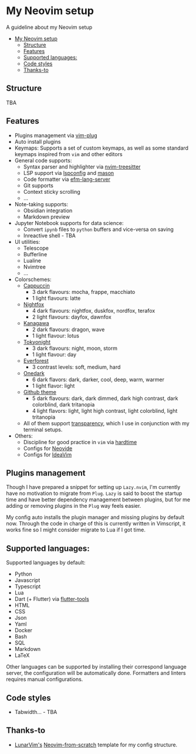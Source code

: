 # My Neovim setup

A guideline about my Neovim setup

<!--toc:start-->
- [My Neovim setup](#my-neovim-setup)
  - [Structure](#structure)
  - [Features](#features)
  - [Supported languages:](#supported-languages)
  - [Code styles](#code-styles)
  - [Thanks-to](#thanks-to)
<!--toc:end-->

## Structure

TBA

## Features

* Plugins management via [vim-plug](https://github.com/junegunn/vim-plug)
* Auto install plugins
* Keymaps: Supports a set of custom keymaps, as well as some standard keymaps inspired from `vim` and other editors
* General code supports:
  - Syntax parser and highlighter via [nvim-treesitter](https://github.com/nvim-treesitter/nvim-treesitter)
  - LSP support via [lspconfig](https://github.com/neovim/nvim-lspconfig) and [mason](https://github.com/williamboman/mason.nvim)
  - Code formatter via [efm-lang-server](https://github.com/mattn/efm-langserver)
  - Git supports
  - Context sticky scrolling
  - ...
* Note-taking supports:
  - Obsidian integration
  - Markdown preview
* Jupyter Notebook supports for data science:
  - Convert `ipynb` files to `python` buffers and vice-versa on saving
  - Inreactive shell - TBA
* UI utilities:
  - Telescope
  - Bufferline
  - Lualine
  - Nvimtree
  - ...
* Colorschemes:
  - [Cappuccin](https://github.com/catppuccin/nvim) 
    + 3 dark flavours: mocha, frappe, macchiato
    + 1 light flavours: latte
  - [Nightfox](https://github.com/EdenEast/nightfox.nvim) 
    + 4 dark flavours: nightfox, duskfox, nordfox, terafox
    + 2 light flavours: dayfox, dawnfox
  - [Kanagawa](https://github.com/rebelot/kanagawa.nvim)
    + 2 dark flavours: dragon, wave
    + 1 light flavour: lotus
  - [Tokyonight](https://github.com/folke/tokyonight.nvim)
    + 3 dark flavours: night, moon, storm
    + 1 light flavour: day
  - [Everforest](https://github.com/neanias/everforest-nvim)
    + 3 contrast levels: soft, medium, hard
  - [Onedark](https://github.com/navarasu/onedark.nvim)
    + 6 dark flavors: dark, darker, cool, deep, warm, warmer
    + 1 light flavor: light
  - [Github theme](https://github.com/projekt0n/github-nvim-theme)
    + 5 dark flavours: dark, dark dimmed, dark high contrast, dark colorblind, dark tritanopia
    + 4 light flavors: light, light high contrast, light colorblind, light tritanopia
  - All of them support [transparency](https://github.com/xiyaowong/transparent.nvim), which I use in conjunction with my terminal setups.
* Others:
  - Discipline for good practice in `vim` via [hardtime](https://github.com/m4xshen/hardtime.nvim)
  - Configs for [Neovide](https://neovide.dev/)
  - Configs for [IdeaVim](https://github.com/JetBrains/ideavim)

## Plugins management

Though I have prepared a snippet for setting up `Lazy.nvim`, I'm currently have no motivation to migrate from `Plug`.
`Lazy` is said to boost the startup time and have better dependency management between plugins, but for me adding or removing plugins in the `Plug` way feels easier.

My config auto installs the plugin manager and missing plugins by default now. Through the code in charge of this is currently written in Vimscript, it works fine so I might consider migrate to Lua if I got time.

## Supported languages:

Supported languages by default:
  - Python
  - Javascript
  - Typescript
  - Lua
  - Dart (+ Flutter) via [flutter-tools](https://github.com/akinsho/flutter-tools.nvim)
  - HTML
  - CSS
  - Json
  - Yaml
  - Docker
  - Bash
  - SQL
  - Markdown
  - LaTeX

Other languages can be supported by installing their correspond language server, the configuration will be automatically done.
Formatters and linters requires manual configurations.

## Code styles

- Tabwidth... - TBA

## Thanks-to

- [LunarVim's](https://www.lunarvim.org/) [Neovim-from-scratch](https://github.com/LunarVim/Neovim-from-scratch) template for my config structure.
